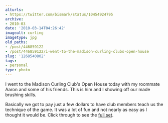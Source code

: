```yaml
---
alturls:
- https://twitter.com/bismark/status/10454924795
archive:
- 2010-03
date: '2010-03-14T04:26:42'
imagealt: curling
imagetype: jpg
old_paths:
- /post/446859122
- /post/446859122/i-went-to-the-madison-curling-clubs-open-house
slug: '1268540802'
tags:
- personal
type: photo
---
```


I went to the Madison Curling Club's Open House today with my roommate
Aaron and some of his friends.  This is him and I showing off our made
brushing skills.

Basically we got to pay just a few dollars to have club members teach us
the technique of the game.  It was a lot of fun and not nearly as easy as
I thought it would be.  Click through to see the [full set][1].

[1]: http://www.flickr.com/photos/rjbismark90/sets/72157623615347336/

